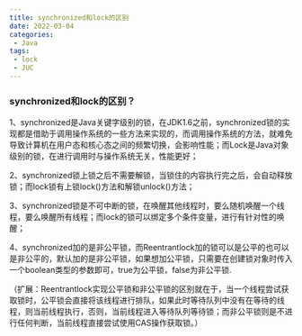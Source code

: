 ```yaml
---
title: synchronized和lock的区别
date: 2022-03-04
categories:
 - Java
tags:
 - lock
 - JUC
---
```


### synchronized和lock的区别？

1、synchronized是Java关键字级别的锁，在JDK1.6之前，synchronized锁的实现都是借助于调用操作系统的一些方法来实现的，而调用操作系统的方法，就难免导致计算机在用户态和核心态之间的频繁切换，会影响性能；而Lock是Java对象级别的锁，在进行调用时与操作系统无关，性能更好；

2、synchronized锁上锁之后不需要解锁，当锁住的内容执行完之后，会自动释放锁；而lock锁有上锁lock()方法和解锁unlock()方法；

3、synchronized锁是不可中断的锁，在唤醒其他线程时，要么随机唤醒一个线程，要么唤醒所有线程；而lock的锁可以绑定多个条件变量，进行有针对性的唤醒；

4、synchronized加的是非公平锁，而Reentrantlock加的锁可以是公平的也可以是非公平的，默认加的是非公平锁，如果想加公平锁，只需要在创建锁对象时传入一个boolean类型的参数即可，true为公平锁，false为非公平锁.

（扩展：Reentrantlock实现公平锁和非公平锁的区别就在于，当一个线程尝试获取锁时，公平锁会直接将该线程进行排队，如果此时等待队列中没有在等待的线程，则当前线程执行，否则，当前线程进入等待队列等待锁；而非公平锁则是不进行任何判断，当前线程直接尝试使用CAS操作获取锁。）
